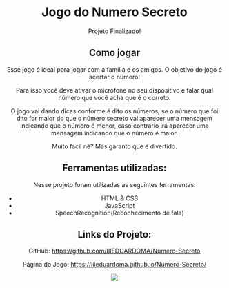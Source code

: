 <div align = "center">

  # Jogo do Numero Secreto

  Projeto Finalizado!
  
  ## Como jogar
Esse jogo é ideal para jogar com a família e os amigos. O objetivo do jogo é acertar o número!
  
  Para isso você deve ativar o microfone no seu dispositivo e falar qual número que você acha que é o correto.
  
  O jogo vai dando dicas conforme é dito os números, se o número que foi dito for maior do que o número secreto vai aparecer uma mensagem indicando que o número é menor, caso contrário irá aparecer uma mensagem indicando que o número é maior.
  
  Muito facil né? Mas garanto que é divertido.
 
 ## Ferramentas utilizadas:
  Nesse projeto foram utilizadas as seguintes ferramentas:
  * HTML & CSS
  * JavaScript
  * SpeechRecognition(Reconhecimento de fala)
  
  ## Links do Projeto:
  
  GitHub: https://github.com/IIIEDUARDOMA/Numero-Secreto
  
  Página do Jogo: https://iiieduardoma.github.io/Numero-Secreto/
  
  <img src="img/Rodape README.png">
 
</div>
